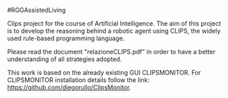 #RGGAssistedLiving

Clips project for the course of Artificial Intelligence.
The aim of this project is to develop the reasoning behind a robotic agent using CLIPS, the widely used rule-based programming language.

Please read the document "relazioneCLIPS.pdf" in order to have a better understanding of all strategies adopted.

This work is based on the already existing GUI CLIPSMONITOR. For CLIPSMONITOR installation details follow the link: https://github.com/diegorullo/ClipsMonitor.
